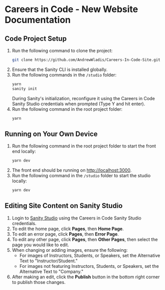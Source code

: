 # Careers in Code - New Website Documentation

## Code Project Setup

1. Run the following command to clone the project:
   ```bash
   git clone https://github.com/AndrewWladis/Careers-In-Code-Site.git
   ```
2. Ensure that the Sanity CLI is installed globally.
3. Run the following commands in the `/studio` folder:
   ```bash
   yarn
   sanity init
   ```
   During Sanity's initialization, reconfigure it using the Careers in Code Sanity Studio credentials when prompted (Type Y and hit enter).
4. Run the following command in the root project folder:
   ```bash
   yarn
   ```

## Running on Your Own Device

1. Run the following command in the root project folder to start the front end locally:
   ```bash
   yarn dev
   ```
2. The front end should be running on [http://localhost:3000](http://localhost:3000).
3. Run the following command in the `/studio` folder to start the studio locally:
   ```bash
   yarn dev
   ```

## Editing Site Content on Sanity Studio

1. Login to [Sanity Studio](https://careers-in-code.sanity.studio/studio/desk) using the Careers in Code Sanity Studio credentials.
2. To edit the home page, click **Pages**, then **Home Page**.
3. To edit an error page, click **Pages**, then **Error Page**.
4. To edit any other page, click **Pages**, then **Other Pages**, then select the page you would like to edit.
5. When changing or adding images, ensure the following:
   - For images of Instructors, Students, or Speakers, set the Alternative Text to "Instructor/Student."
   - For images not featuring Instructors, Students, or Speakers, set the Alternative Text to "Company."
6. After making an edit, click the **Publish** button in the bottom right corner to publish those changes.